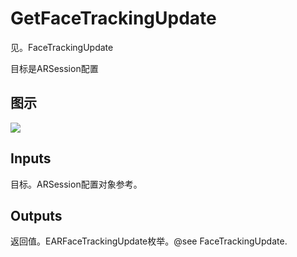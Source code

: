# GetFaceTrackingUpdate

见。FaceTrackingUpdate

目标是ARSession配置

## 图示

![]($-20221218-17583934.png)

## Inputs

目标。ARSession配置对象参考。 

## Outputs

返回值。EARFaceTrackingUpdate枚举。@see FaceTrackingUpdate.
